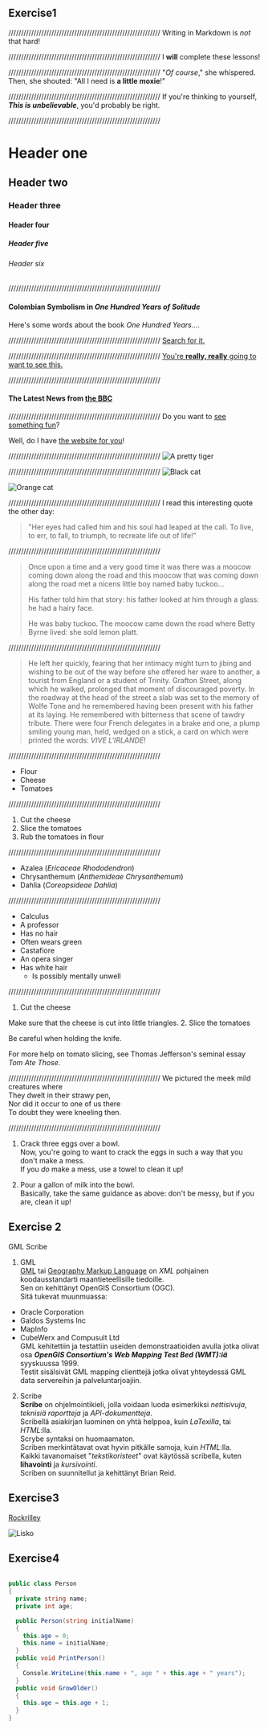 ## Exercise1

////////////////////////////////////////////////////////////
Writing in Markdown is _not_ that hard!

////////////////////////////////////////////////////////////
I **will** complete these lessons!

////////////////////////////////////////////////////////////
"_Of course_," she whispered. Then, she shouted: "All I need is **a little moxie**!"

////////////////////////////////////////////////////////////
If you're thinking to yourself, **_This is unbelievable_**, you'd probably be right.

////////////////////////////////////////////////////////////
# Header one
## Header two
### Header three
#### Header four
##### Header five
###### Header six

////////////////////////////////////////////////////////////
#### Colombian Symbolism in _One Hundred Years of Solitude_

Here's some words about the book _One Hundred Years..._.

////////////////////////////////////////////////////////////
[Search for it.](www.google.com)

////////////////////////////////////////////////////////////
[You're **really, really** going to want to see this.](www.dailykitten.com)

////////////////////////////////////////////////////////////
#### The Latest News from [the BBC](www.bbc.com/news)

////////////////////////////////////////////////////////////
Do you want to [see something fun][a fun place]?

Well, do I have [the website for you][another fun place]!

[a fun place]: www.zombo.com
[another fun place]: www.stumbleupon.com

////////////////////////////////////////////////////////////
![A pretty tiger](https://upload.wikimedia.org/wikipedia/commons/5/56/Tiger.50.jpg)

////////////////////////////////////////////////////////////
![Black cat][Black]

![Orange cat][Orange]

[Black]: https://upload.wikimedia.org/wikipedia/commons/a/a3/81_INF_DIV_SSI.jpg

[Orange]: http://icons.iconarchive.com/icons/google/noto-emoji-animals-nature/256/22221-cat-icon.png

////////////////////////////////////////////////////////////
I read this interesting quote the other day:

>"Her eyes had called him and his soul had leaped at the call. To live, to err, to fall, to triumph, to recreate life out of life!"

////////////////////////////////////////////////////////////
>Once upon a time and a very good time it was there was a moocow coming down along the road and this moocow that was coming down along the road met a nicens little boy named baby tuckoo...
>
>His father told him that story: his father looked at him through a glass: he had a hairy face.
>
>He was baby tuckoo. The moocow came down the road where Betty Byrne lived: she sold lemon platt.

////////////////////////////////////////////////////////////
>He left her quickly, fearing that her intimacy might turn to jibing and wishing to be out of the way before she offered her ware to another, a tourist from England or a student of Trinity. Grafton Street, along which he walked, prolonged that moment of discouraged poverty. In the roadway at the head of the street a slab was set to the memory of Wolfe Tone and he remembered having been present with his father at its laying. He remembered with bitterness that scene of tawdry tribute. There were four French delegates in a brake and one, a plump smiling young man, held, wedged on a stick, a card on which were printed the words: _VIVE L'IRLANDE_!

////////////////////////////////////////////////////////////
* Flour
* Cheese
* Tomatoes

////////////////////////////////////////////////////////////
1. Cut the cheese
2. Slice the tomatoes
3. Rub the tomatoes in flour

////////////////////////////////////////////////////////////
* Azalea (_Ericaceae Rhododendron_)
* Chrysanthemum (_Anthemideae Chrysanthemum_)
* Dahlia (_Coreopsideae Dahlia_)

////////////////////////////////////////////////////////////
* Calculus
 * A professor
 * Has no hair
 * Often wears green
* Castafiore 
 * An opera singer
 * Has white hair
   * Is possibly mentally unwell

////////////////////////////////////////////////////////////
1. Cut the cheese

 Make sure that the cheese is cut into little triangles.
2. Slice the tomatoes

 Be careful when holding the knife.
 
 For more help on tomato slicing, see Thomas Jefferson's seminal essay _Tom Ate Those_.

////////////////////////////////////////////////////////////
We pictured the meek mild creatures where  
They dwelt in their strawy pen,  
Nor did it occur to one of us there  
To doubt they were kneeling then.

////////////////////////////////////////////////////////////
1. Crack three eggs over a bowl.  
 Now, you're going to want to crack the eggs in such a way that you don't make a mess.  
If you _do_ make a mess, use a towel to clean it up!

2. Pour a gallon of milk into the bowl.  
 Basically, take the same guidance as above: don't be messy, but if you are, clean it up!

## Exercise 2
GML
Scribe

1. GML  
 [GML][GML] tai [Geography Markup Language][GML] on _XML_ pohjainen koodausstandarti maantieteellisille tiedoille.  
 Sen on kehittänyt OpenGIS Consortium (OGC).  
 Sitä tukevat muunmuassa:
 * Oracle Corporation
 * Galdos Systems Inc
 * MapInfo
 * CubeWerx and Compusult Ltd  
 GML kehitettiin ja testattiin useiden demonstraatioiden avulla jotka olivat osa **_OpenGIS Consortium's Web Mapping Test Bed (WMT):iä_** syyskuussa 1999.  
 Testit sisälsivät GML mapping clienttejä jotka olivat yhteydessä GML data servereihin ja palveluntarjoajiin.

[GML]: https://www.w3.org/Mobile/posdep/GMLIntroduction.html

2. Scribe  
 **Scribe** on ohjelmointikieli, jolla voidaan luoda esimerkiksi _nettisivuja_, _teknisiä raportteja_ ja _API-dokumentteja_.  
 Scribellä asiakirjan luominen on yhtä helppoa, kuin _LaTexilla_, tai _HTML_:lla.  
 Scrybe syntaksi on huomaamaton.  
 Scriben merkintätavat ovat hyvin pitkälle samoja, kuin _HTML_:lla.  
 Kaikki tavanomaiset "_tekstikoristeet_" ovat käytössä scribella, kuten **lihavointi** ja _kursivointi_.  
 Scriben on suunnitellut ja kehittänyt Brian Reid.

## Exercise3
[Rockrilley](https://www.youtube.com/watch?v=dQw4w9WgXcQ)

![Lisko](https://images.cdn.yle.fi/image/upload/f_auto,fl_progressive/q_88/w_2131,h_1198,c_crop,x_0,y_100/w_1100,h_620,c_fit/v1442334776/17-3352355f84833d1153.jpg)

## Exercise4
```csharp

public class Person
{
  private string name;
  private int age;

  public Person(string initialName)
  {
    this.age = 0;
    this.name = initialName;
  }
  public void PrintPerson()
  {
    Console.WriteLine(this.name + ", age " + this.age + " years");
  }
  public void GrowOlder()
  {
    this.age = this.age + 1;
  }
}

```
